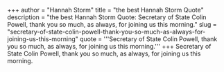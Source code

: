 +++
author = "Hannah Storm"
title = "the best Hannah Storm Quote"
description = "the best Hannah Storm Quote: Secretary of State Colin Powell, thank you so much, as always, for joining us this morning."
slug = "secretary-of-state-colin-powell-thank-you-so-much-as-always-for-joining-us-this-morning"
quote = '''Secretary of State Colin Powell, thank you so much, as always, for joining us this morning.'''
+++
Secretary of State Colin Powell, thank you so much, as always, for joining us this morning.
